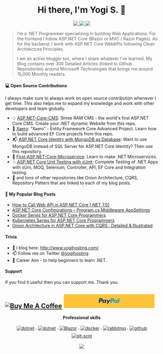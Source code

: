 <h1 align="center">Hi there, I'm Yogi S. 👋</h1>

<p align="center"> 
 <a href="https://twitter.com/yogihosting" alt="twitter">
   <img src="https://img.shields.io/badge/-@yogihosting-%231DA1F2?style=flat-square&logo=twitter&logoColor=ffffff" />
 </a>
 <a href="https://github.com/yogyogi" alt="github">
   <img src="https://img.shields.io/badge/-@yogyogi-%23181717?style=flat-square&logo=github" />
 </a>
 <a href="https://www.yogihosting.com" alt="blog">
   <img src="https://img.shields.io/badge/yogihosting.com-brightgreen?style=flat-square" />
 </a>
</p>

> I’m a .NET Programmer specializing in building Web Applications. For the frontend I follow ASP.NET Core (Blazor or MVC / Razor Pages). As for the backend, I work with ASP.NET Core WebAPIs following Clean Architecture Principles. 
> 
> I am an active blogger too, where I share whatever I've learned. My Blog contains over 300 Detailed Articles (linked to Github Repositories) around Microsoft Technologies that brings me around 15,000 Monthly readers.

#### 💻 Open Source Contributions

I always make sure to always work on open source contribution whenever I get time. This also helps me to expand my knowledge and work with other developers and team globally.

- 💥 [ASP.NET-Core-CMS](https://github.com/yogyogi/ASP.NET-Core-CMS): Shree RAM CMS - the world's first ASP.NET Core CMS. Create your .NET dynamic Website from this repo. 
- 🛒 [Xaero](https://github.com/yogyogi/Xaero): “Xaero” - Entity Framework Core Advanced Project. Learn how to build advanced EF Core projects from this repo.
- 📬 [ASP.NET Core Identity with MongoDB as Database](https://github.com/yogyogi/ASP.NET-Core-Identity-with-MongoDB-as-Database): Want to use MongoDB instead of SQL Server for ASP.NET Core Identity? Then use this repository.
- 📙 [First-ASP.NET-Core-Microservice](https://github.com/yogyogi/First-ASP.NET-Core-Microservice): Learn to make .NET Microservices.
- 💥 [ASP.NET Core Unit Testing with xUnit](https://github.com/yogyogi/ASP.NET-Core-Unit-Testing-with-xUnit): Complete Testing of .NET Apps with xUni, MOQ, Selenium, Controller, API, EF Core and Integration testing.
- 🥇 and tons of other repositories like Onion Architecture, CQRS, Repository Patters that are linked to each of my blog posts.


#### 📙 My Popular Blog Posts
- [How to Call Web API in ASP.NET Core [.NET 7.0]](https://www.yogihosting.com/aspnet-core-consume-api/)
- [ASP.NET Core Configurations – Program.cs Middleware AppSettings](https://www.yogihosting.com/aspnet-core-configurations/)
- [Docker Series for ASP.NET Core Programmers](https://www.yogihosting.com/category/docker/)
- [Kubernetes Series for ASP.NET Core Programmers](https://www.yogihosting.com/category/kubernetes/)
- [Onion Architecture in ASP.NET Core with CQRS : Detailed & Illustrated](https://www.hosting.work/onion-architecture-aspnet-core-cqrs/)

#### Trivia
- 📝 I blog here: http://www.yogihosting.com/
- 📫 Follow me on Twitter [@yogihosting](https://twitter.com/yogihosting)
- 🦸 Career Aim - to help beginners to learn .NET.

#### Support

If you find it useful then you can support me. Thank you.

<a href="https://www.buymeacoffee.com/YogYogi" target="_blank"><img src="https://cdn.buymeacoffee.com/buttons/default-orange.png" alt="Buy Me A Coffee" width="200"></a>
<a href="https://www.paypal.com/paypalme/yogihosting" target="_blank"><img src="paypal.png" alt="Paypal Me" width="300"></a>
---

<p align="center"> 
 <strong>
  Professional skills
  </strong>
</p>

<p align="center">
  <a href="https://dotnet.microsoft.com/">
    <img src="https://www.vectorlogo.zone/logos/dotnet/dotnet-ar21.svg" alt="dotnet" style="vertical-align:top; margin:4px;">
  </a>
  <a href="https://dotnet.microsoft.com/">
    <img src="https://upload.wikimedia.org/wikipedia/commons/e/ee/.NET_Core_Logo.svg" height="60px" alt="dotnet" style="vertical-align:top; margin:4px;">
  </a>
  <a href="https://dotnet.microsoft.com/apps/aspnet/web-apps/blazor">
    <img src="https://upload.wikimedia.org/wikipedia/commons/d/d0/Blazor.png" alt="Blazor" height="60px" style="vertical-align:top; margin:4px">
  </a>
  <a href="https://hub.docker.com/">
    <img src="https://www.vectorlogo.zone/logos/docker/docker-ar21.svg" alt="docker" style="vertical-align:top; margin:4px">
  </a>
   <a href="https://www.rabbitmq.com">
    <img src="https://www.vectorlogo.zone/logos/rabbitmq/rabbitmq-ar21.svg" alt="rabbitmq" style="vertical-align:top; margin:4px">
  </a>
  <a href="https://www.github.com">
    <img src="https://www.vectorlogo.zone/logos/github/github-ar21.svg" alt="github" style="vertical-align:top; margin:4px">
  </a>
  <a href="https://www.git.com">
    <img src="https://www.vectorlogo.zone/logos/git-scm/git-scm-ar21.svg" alt="git-scm" style="vertical-align:top; margin:4px">
  </a>
</p>

<p align="center">
  <a href="#" alt="github stats"><img src="https://github-readme-stats.vercel.app/api?username=yogyogi" /></a>
</p>
